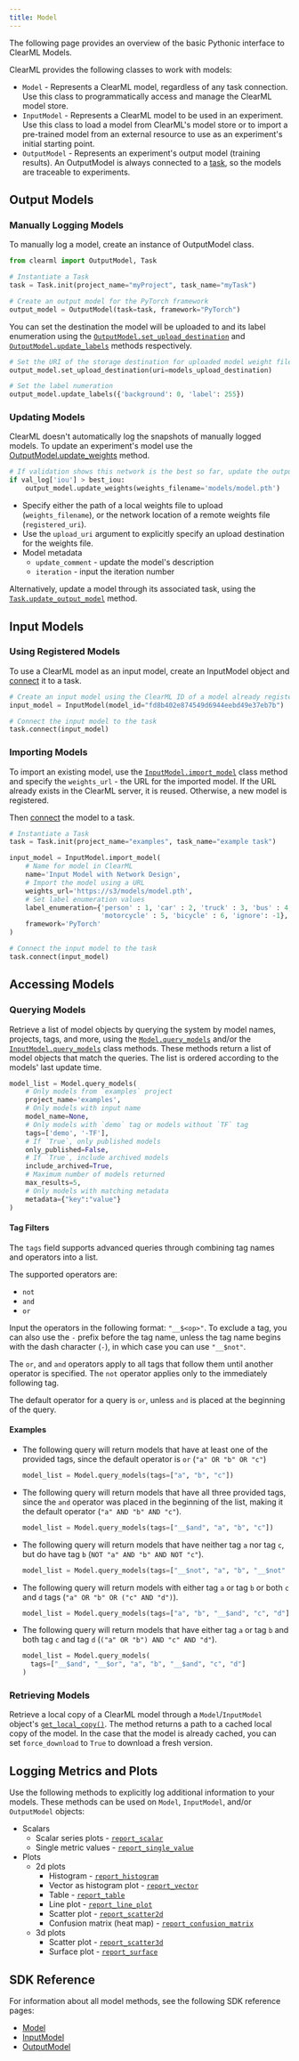 ```yaml
---
title: Model
---
```


The following page provides an overview of the basic Pythonic interface to ClearML Models.

ClearML provides the following classes to work with models:
* `Model` - Represents a ClearML model, regardless of any task connection. Use this class to programmatically access and manage the ClearML model store.
* `InputModel` - Represents a ClearML model to be used in an experiment. Use this class to load a model from ClearML's model store or to import a pre-trained 
model from an external resource to use as an experiment's initial starting point.
* `OutputModel` - Represents an experiment's output model (training results). An OutputModel is always connected to a [task](../fundamentals/task.md),
so the models are traceable to experiments. 

## Output Models

### Manually Logging Models  

To manually log a model, create an instance of OutputModel class. 

```python
from clearml import OutputModel, Task

# Instantiate a Task 
task = Task.init(project_name="myProject", task_name="myTask")

# Create an output model for the PyTorch framework
output_model = OutputModel(task=task, framework="PyTorch")
```

You can set the destination the model will be uploaded to and its label enumeration using the
[`OutputModel.set_upload_destination`](../references/sdk/model_outputmodel.md#set_upload_destination) and 
[`OutputModel.update_labels`](../references/sdk/model_outputmodel.md#update_labels) methods respectively.

```python
# Set the URI of the storage destination for uploaded model weight files
output_model.set_upload_destination(uri=models_upload_destination)

# Set the label numeration
output_model.update_labels({'background': 0, 'label': 255})
```

### Updating Models
ClearML doesn't automatically log the snapshots of manually logged models. To update an experiment's model use the 
[OutputModel.update_weights](../references/sdk/model_outputmodel.md#update_weights) method.

```python
# If validation shows this network is the best so far, update the output model
if val_log['iou'] > best_iou:
    output_model.update_weights(weights_filename='models/model.pth')
```

* Specify either the path of a local weights file to upload (`weights_filename`), or the network location of a remote 
  weights file (`registered_uri`).
* Use the `upload_uri` argument to explicitly specify an upload destination for the weights file.
* Model metadata 
  * `update_comment` - update the model's description
  * `iteration` - input the iteration number 

Alternatively, update a model through its associated task, using the [`Task.update_output_model`](../references/sdk/task.md#update_output_model)
method. 

## Input Models

### Using Registered Models

To use a ClearML model as an input model, create an InputModel object and [connect](../references/sdk/task.md#connect) 
it to a task.

```python
# Create an input model using the ClearML ID of a model already registered in the ClearML platform
input_model = InputModel(model_id="fd8b402e874549d6944eebd49e37eb7b")

# Connect the input model to the task
task.connect(input_model)
``` 

### Importing Models

To import an existing model, use the [`InputModel.import_model`](../references/sdk/model_outputmodel.md#inputmodelimport_model) 
class method and specify the `weights_url` - the URL for the imported model. If the URL already exists in the ClearML 
server, it is reused. Otherwise, a new model is registered.

Then [connect](../references/sdk/task.md#connect) the model to a task. 

```python
# Instantiate a Task 
task = Task.init(project_name="examples", task_name="example task")

input_model = InputModel.import_model(
    # Name for model in ClearML
    name='Input Model with Network Design',
    # Import the model using a URL
    weights_url='https://s3/models/model.pth',
    # Set label enumeration values
    label_enumeration={'person' : 1, 'car' : 2, 'truck' : 3, 'bus' : 4,
                       'motorcycle' : 5, 'bicycle' : 6, 'ignore': -1},
    framework='PyTorch'
)

# Connect the input model to the task
task.connect(input_model)
```

## Accessing Models
### Querying Models
Retrieve a list of model objects by querying the system by model names, projects, tags, and more, using the 
[`Model.query_models`](../references/sdk/model_model.md#modelquery_models) and/or 
the [`InputModel.query_models`](../references/sdk/model_inputmodel.md#inputmodelquery_models) class methods. These 
methods return a list of model objects that match the queries. The list is ordered according to the models' last update 
time.

```python
model_list = Model.query_models(
    # Only models from `examples` project
    project_name='examples', 
    # Only models with input name
    model_name=None,
    # Only models with `demo` tag or models without `TF` tag
    tags=['demo', '-TF'],
    # If `True`, only published models
    only_published=False,
    # If `True`, include archived models
    include_archived=True,
    # Maximum number of models returned
    max_results=5,
    # Only models with matching metadata
    metadata={"key":"value"}
)
```

#### Tag Filters
The `tags` field supports advanced queries through combining tag names and operators into a list. 

The supported operators are: 
* `not` 
* `and`
* `or`

Input the operators in the following format: `"__$<op>"`. To exclude a tag, you can also use the `-` prefix before the 
tag name, unless the tag name begins with the dash character (`-`), in which case you can use `"__$not"`. 

The `or`, and `and` operators apply to all tags that follow them until another operator is specified. The `not` operator 
applies only to the immediately following tag.

The default operator for a query is `or`, unless `and` is placed at the beginning of the query.

#### Examples

* The following query will return models that have at least one of the provided tags, since the default operator is 
  `or` (`"a" OR "b" OR "c"`)
  ```python
  model_list = Model.query_models(tags=["a", "b", "c"])
  ```
  
* The following query will return models that have all three provided tags, since the `and` operator was placed in the 
  beginning of the list, making it the default operator (`"a" AND "b" AND "c"`). 
  ```python
  model_list = Model.query_models(tags=["__$and", "a", "b", "c"])
  ```

* The following query will return models that have neither tag `a` nor tag `c`, but do have tag `b` 
  (`NOT "a" AND "b" AND NOT "c"`).
  ```python
  model_list = Model.query_models(tags=["__$not", "a", "b", "__$not" "c"])
  ```

* The following query will return models with either tag `a` or tag `b` or both `c` and `d` tags 
  (`"a" OR "b" OR ("c" AND "d")`).
  ```python
  model_list = Model.query_models(tags=["a", "b", "__$and", "c", "d"])
  ```

* The following query will return models that have either tag `a` or tag `b` and both tag `c` and tag `d` 
  (`("a" OR "b") AND "c" AND "d"`).
  ```python
  model_list = Model.query_models(
    tags=["__$and", "__$or", "a", "b", "__$and", "c", "d"]
  )
  ```

### Retrieving Models 
Retrieve a local copy of a ClearML model through a `Model`/`InputModel` object's [`get_local_copy()`](../references/sdk/model_model.md#get_local_copy). 
The method returns a path to a cached local copy of the model. In the case that the model is already cached, you can set 
`force_download` to `True` to download a fresh version.

## Logging Metrics and Plots

Use the following methods to explicitly log additional information to your models. 
These methods can be used on `Model`, `InputModel`, and/or `OutputModel` objects:
* Scalars 
  * Scalar series plots - [`report_scalar`](../references/sdk/model_outputmodel.md#report_scalar) 
  * Single metric values - [`report_single_value`](../references/sdk/model_outputmodel.md#report_single_value)
* Plots
  * 2d plots
    * Histogram - [`report_histogram`](../references/sdk/model_outputmodel.md#report_histogram)
    * Vector as histogram plot - [`report_vector`](../references/sdk/model_outputmodel.md#report_vector)
    * Table - [`report_table`](../references/sdk/model_outputmodel.md#report_table)
    * Line plot - [`report_line_plot`](../references/sdk/model_outputmodel.md#report_line_plot)
    * Scatter plot - [`report_scatter2d`](../references/sdk/model_outputmodel.md#report_scatter2d)
    * Confusion matrix (heat map) - [`report_confusion_matrix`](../references/sdk/model_outputmodel.md#report_confusion_matrix)
  * 3d plots 
    * Scatter plot - [`report_scatter3d`](../references/sdk/model_outputmodel.md#report_scatter3d) 
    * Surface plot - [`report_surface`](../references/sdk/model_outputmodel.md#report_surface)

  
## SDK Reference

For information about all model methods, see the following SDK reference pages:
* [Model](../references/sdk/model_model.md)
* [InputModel](../references/sdk/model_inputmodel.md)
* [OutputModel](../references/sdk/model_outputmodel.md)
